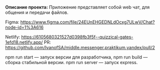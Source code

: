 **Описание проекта:**
Приложение представляет собой web чат, для общения и передачи файлов.

Figma: https://www.figma.com/file/24EUnEHGEDNLdOcxg7ULwV/Chat?node-id=1%3A616

Netlify: https://6105680321527d0398fb3f5f--quizzical-gates-1efd18.netlify.app/
PR: https://github.com/IvanofSA/middle.messenger.praktikum.yandex/pull/2

npm run start — запуск версии для разработчика,
npm run build — сборка стабильной версии.
npm run server — запуск express.
